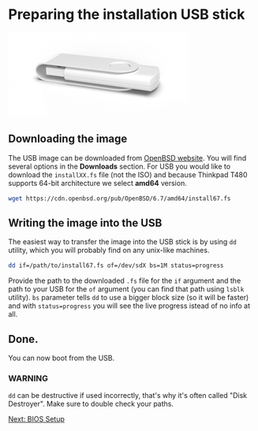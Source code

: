 # Preparing the installation USB stick

![](00-usb.png)

## Downloading the image

The USB image can be downloaded from [OpenBSD website](https://www.openbsd.org/). 
You will find several options in the **Downloads** section. 
For USB you would like to download the `installXX.fs` file (not the ISO) and because Thinkpad T480 supports 64-bit architecture we select **amd64** version.

```sh
wget https://cdn.openbsd.org/pub/OpenBSD/6.7/amd64/install67.fs
```

## Writing the image into the USB

The easiest way to transfer the image into the USB stick is by using `dd` utility, which you will probably find on any unix-like machines.

```sh
dd if=/path/to/install67.fs of=/dev/sdX bs=1M status=progress
```

Provide the path to the downloaded `.fs` file for the `if` argument and the path to your USB for the `of` argument (you can find that path using `lsblk` utility).
`bs` parameter tells `dd` to use a bigger block size (so it will be faster) and with `status=progress` you will see the live progress istead of no info at all.


## Done.

You can now boot from the USB.


### WARNING

`dd` can be destructive if used incorrectly, that's why it's often called "Disk Destroyer". 
Make sure to double check your paths.


[Next: BIOS Setup](01-bios-setup.md)
